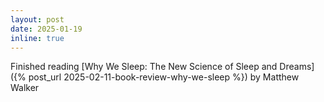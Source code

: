```yaml
---
layout: post
date: 2025-01-19
inline: true
---
```


Finished reading [Why We Sleep: The New Science of Sleep and Dreams]({% post_url 2025-02-11-book-review-why-we-sleep %}) by Matthew Walker